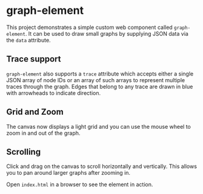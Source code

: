 # graph-element

This project demonstrates a simple custom web component called `graph-element`.
It can be used to draw small graphs by supplying JSON data via the `data` attribute.

## Trace support

`graph-element` also supports a `trace` attribute which accepts either a
single JSON array of node IDs or an array of such arrays to represent
multiple traces through the graph. Edges that belong to any trace are
drawn in blue with arrowheads to indicate direction.

## Grid and Zoom

The canvas now displays a light grid and you can use the mouse wheel to
zoom in and out of the graph.

## Scrolling

Click and drag on the canvas to scroll horizontally and vertically. This
allows you to pan around larger graphs after zooming in.

Open `index.html` in a browser to see the element in action.
